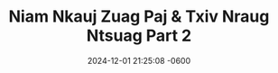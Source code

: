 ---
layout: movie-video-data
date:   2024-12-01 21:25:08 -0600
categories: jekyll update

# Search Queries
title:  "Niam Nkauj Zuag Paj & Txiv Nraug Ntsuag Part 2" 

# Movie Attributes
permalink: /movie/Niam-Nkauj-Zuag-Paj-&-Txiv-Nraug-Ntsuag-Part-2
thumbnail: "/assets/images/movie_thumbnails/Niam Nkauj Zuag Paj & Txiv Nraug Ntsuag Part 2.jpeg"
sequel: "Niam Nkauj Zuag Paj & Txiv Nraug Ntsuag Part 3"
synopsis: "Niam Nkauj Zuag Paj thiab txiv nraug Ntsuag yog ib zaj dabneeg sib hlub uas peb Hmoob nawvdaws leejtwg los paub. Zaum no Golden Path Entertainment thiab Asian Video muab tig los mus ua ib zaj yeebyam duab video rau ib tsoom Hmoob sawvdaws tau saib. Nyob rau hauv no nej yuav pom muaj sib ntaus tes taw thiab muaj 'special effects' zoo heev uas peb Hmoob tsis tau muaj leejtwg ua tau dua. Yog nej nyiam zaj 'Nuj Nplaib thiab Ntxawm' nej yuav nyiam zaj no heev thiab. Caw nej sawvdaws saib seb Txiv Nraug Ntsuag mus nrog Zaj Txwj Zaj Laug, Niam Nkauj Kub Kaws, thiab huab tais quam ntuj tus tub sib ntsuas zog hwjhuaj seb thaum kawg nws puas tau Niam Nkauj Zuag Paj los ua nws us pojniam."
producers: "Ntxawg Vwj, Muas Lis"
director: "Daus Yaj, Ntxawg Vwj"
ppl: "Tub Tswb Lauj, Vas Lauj, Mab Sua Lis, Yi Xyooj, Ntxhee Lis, Dao Yang, Kiab Thoj, Phooj Yaj, Lwm Vaj, Maiv Ko Thoj, Vam Txoov Vaj, Dee Vaj, Pov Lauj Tsab, Thej Vaj, Tub Tshaj Ki Yaj, Paj Tshiab Yaj, Toog Ham, Zaj Tsoo Lauj, Yeev Yaj, Plag Vaj, Cos Phees"
video: "https://www.youtube.com/embed/MzFABWO59UU"
cast:
  - name: "Keeb Yaj"
  - name: "Ntxhoo Lauj"
  - name: "Khais Lauj"
  - name: "Kooj Hawj"
  - name: "Kuam Lis"
  - name: "Sua Lis"
  - name: "Tswb Yaj"
  - name: "Txais Hawj"
  - name: "Tswj Hwm Hawj"
  - name: "Daus Yaj"

# Sequels + Parts
basemovie: "Niam Nkauj Zuag Paj & Txiv Nraug Ntsuag Part 1"
year: "2002"
release-type: "VHS"
total_parts: 3
---